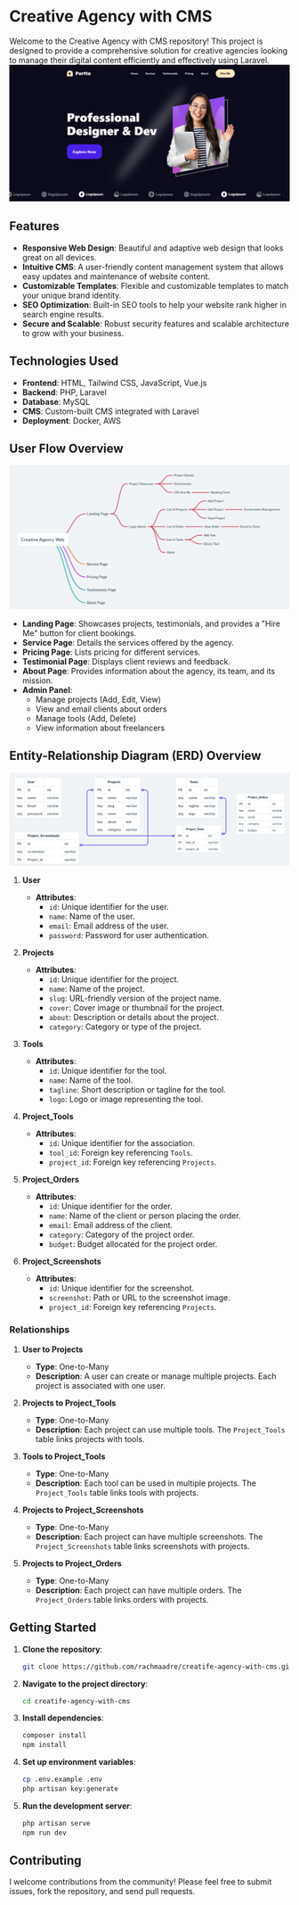 # Creative Agency with CMS

Welcome to the Creative Agency with CMS repository! This project is designed to provide a comprehensive solution for creative agencies looking to manage their digital content efficiently and effectively using Laravel.
![Landing Page](landingPage.png)


## Features

- **Responsive Web Design**: Beautiful and adaptive web design that looks great on all devices.
- **Intuitive CMS**: A user-friendly content management system that allows easy updates and maintenance of website content.
- **Customizable Templates**: Flexible and customizable templates to match your unique brand identity.
- **SEO Optimization**: Built-in SEO tools to help your website rank higher in search engine results.
- **Secure and Scalable**: Robust security features and scalable architecture to grow with your business.

## Technologies Used

- **Frontend**: HTML, Tailwind CSS, JavaScript, Vue.js
- **Backend**: PHP, Laravel
- **Database**: MySQL
- **CMS**: Custom-built CMS integrated with Laravel
- **Deployment**: Docker, AWS

## User Flow Overview
![User FLow](UserFlow.png)
- **Landing Page**: Showcases projects, testimonials, and provides a "Hire Me" button for client bookings.
- **Service Page**: Details the services offered by the agency.
- **Pricing Page**: Lists pricing for different services.
- **Testimonial Page**: Displays client reviews and feedback.
- **About Page**: Provides information about the agency, its team, and its mission.
- **Admin Panel**:
  - Manage projects (Add, Edit, View)
  - View and email clients about orders
  - Manage tools (Add, Delete)
  - View information about freelancers

## Entity-Relationship Diagram (ERD) Overview
![ERD](ERD.png)
1. **User**
   - **Attributes**:
     - `id`: Unique identifier for the user.
     - `name`: Name of the user.
     - `email`: Email address of the user.
     - `password`: Password for user authentication.

2. **Projects**
   - **Attributes**:
     - `id`: Unique identifier for the project.
     - `name`: Name of the project.
     - `slug`: URL-friendly version of the project name.
     - `cover`: Cover image or thumbnail for the project.
     - `about`: Description or details about the project.
     - `category`: Category or type of the project.

3. **Tools**
   - **Attributes**:
     - `id`: Unique identifier for the tool.
     - `name`: Name of the tool.
     - `tagline`: Short description or tagline for the tool.
     - `logo`: Logo or image representing the tool.

4. **Project_Tools**
   - **Attributes**:
     - `id`: Unique identifier for the association.
     - `tool_id`: Foreign key referencing `Tools`.
     - `project_id`: Foreign key referencing `Projects`.

5. **Project_Orders**
   - **Attributes**:
     - `id`: Unique identifier for the order.
     - `name`: Name of the client or person placing the order.
     - `email`: Email address of the client.
     - `category`: Category of the project order.
     - `budget`: Budget allocated for the project order.

6. **Project_Screenshots**
   - **Attributes**:
     - `id`: Unique identifier for the screenshot.
     - `screenshot`: Path or URL to the screenshot image.
     - `project_id`: Foreign key referencing `Projects`.

### Relationships

1. **User to Projects**
   - **Type**: One-to-Many
   - **Description**: A user can create or manage multiple projects. Each project is associated with one user.

2. **Projects to Project_Tools**
   - **Type**: One-to-Many
   - **Description**: Each project can use multiple tools. The `Project_Tools` table links projects with tools.

3. **Tools to Project_Tools**
   - **Type**: One-to-Many
   - **Description**: Each tool can be used in multiple projects. The `Project_Tools` table links tools with projects.

4. **Projects to Project_Screenshots**
   - **Type**: One-to-Many
   - **Description**: Each project can have multiple screenshots. The `Project_Screenshots` table links screenshots with projects.

5. **Projects to Project_Orders**
   - **Type**: One-to-Many
   - **Description**: Each project can have multiple orders. The `Project_Orders` table links orders with projects.


## Getting Started

1. **Clone the repository**:
    ```sh
    git clone https://github.com/rachmaadre/creatife-agency-with-cms.git
    ```
2. **Navigate to the project directory**:
    ```sh
    cd creatife-agency-with-cms
    ```
3. **Install dependencies**:
    ```sh
    composer install
    npm install
    ```
4. **Set up environment variables**:
    ```sh
    cp .env.example .env
    php artisan key:generate
    ```
5. **Run the development server**:
    ```sh
    php artisan serve
    npm run dev
    ```

## Contributing

I welcome contributions from the community! Please feel free to submit issues, fork the repository, and send pull requests.
